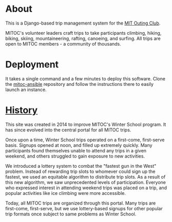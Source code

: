 # About
This is a Django-based trip management system for the [MIT Outing Club][mitoc].

MITOC's volunteer leaders craft trips to take participants climbing, hiking,
biking, skiing, mountaineering, rafting, canoeing, and surfing. All trips are
open to MITOC members - a community of thousands.

# Deployment
It takes a single command and a few minutes to deploy this software.
Clone the [mitoc-ansible][mitoc-ansible] repository and follow the instructions
there to easily launch an instance.

# [History][about]
This site was created in 2014 to improve MITOC's Winter School program. It has
since evolved into the central portal for all MITOC trips.

Once upon a time, Winter School trips operated on a first-come, first-serve
basis. Signups opened at noon, and filled up extremely quickly. Many
participants found themselves unable to attend any trips in a given weekend,
and others struggled to gain exposure to new activities.

We introduced a lottery system to combat the "fastest gun in the West" problem.
Instead of rewarding trip slots to whomever could sign up the fastest, we used
an equitable algorithm to distribute trip slots. As a result of this new
algorithm, we saw unprecedented levels of participation. Everyone who expressed
interest in attending weekend trips was placed on a trip, and popular
activities like ice climbing were more accessible.

Today, all MITOC trips are organized through this portal. Many trips are
first-come, first-serve, but we use lottery-based signups for other popular
trip formats once subject to same problems as Winter School.


  [mitoc]: mitoc.org
  [about]: https://mitoc-trips.mit.edu/help/about/
  [mitoc-ansible]: https://github.com/DavidCain/mitoc-ansible

